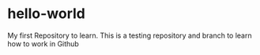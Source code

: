 # hello-world
My first Repository to learn.
This is a testing repository and branch to learn how to work in Github
